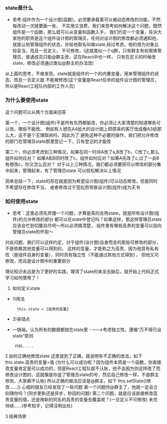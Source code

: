 ### state是什么
- 思考:组件作为一个设计图(函数)，必须要承载着可以被动态修改的功能，不然每改动一次就要画一张，
不实用又浪费，我们来思考如何解决这个问题，既然组件是一个函数，那么就可以从变量和函数入手，
我们约定一个变量，告诉大家他的职责是这个组件设计图的管理员，任何对设计图的修改都必须通知他，
就是让他管理组件的状态，并给他取名叫做state,经过考虑，他的值为对象比较妥当，而且一旦定义，
不可修改，(这就类似一个q群，只有群主有权限换管理员，普通成员只能@群主改，这在React中也一样，
只有在定义的时候改state，修改必须通过类似@群主的办法改)

从上面的思考，不难发现，state就是组件的一个的内置变量，用来管理组件的状态，而且一旦定义就
不能被修改(这个变量是React任命的组件设计图的管理员，所以是React工程队内部的工作人员)

### 为什么要使用state
这个问题可以从两个方面来回答

第一个，一个设计图(组件)不是所有东西都能改，你必须让大家清楚的知道哪些可以改，哪些不能改，
例如有人想在A4纸大的设计图上把原来的客厅改成像A3纸那么大，这不是个无理取闹吗，因此为了
避免这种不必要的操作，我们把允许修改的部门在管理员state那里登记一下，只有登记的才能改

第二个，你必须考虑到三种情况，如果在同一时间A改了a,B改了b，C改了c,那么组件如何应对？
如果A和B同时改了c，组件如何应对？如果A先改了c,过了一会B有想改c，你又怎么应对？
对于以上三种情况，我们都必须要把可以修改的部分集中起来，管理起来，有了管理员state
可以轻松解决以上情况

简单总结一下，state的存在就是因为希望设计图(组件)可以动态修改，但是同时不希望存在修改不当，
或者修改过于宽松而导致设计图(组件)成为天书

### 如何使用state
- 思考：这里必须先弄懂一个问题，才算是真的会用state，就是所有设计图(组件)的允许修改的部分
都可以在state中登记吗？如果这样，那这样管理员state应该会忙到切腹自尽吧～所以必须搞清楚，
组件里有哪些高贵的变量可以投向管理员state的怀抱～

对此问题，我们可以这样约定，对于组件(设计图)自身而言的那些可修改的部分，不是依赖其他变量可以得到的，
这样的变量，才能称之为高贵，因为他具有私有性（是组件自身的变量），同时具有独立性（不能通过其他方式得到），
但他又可修改，而且是设计图中的重要部分

理论知识永远是为了更好的实践，理清了state的来龙去脉后，就开始上代码正式学习如何使用了！
1. 如何定义state
- 1)用法

        this.state = {高贵的变量}
- 2)易错点
 - 一锅端，认为所有的数据都放在state里 ---->考虑独立性，遵循“万不得已设state”原则

        代码.....

2.如何正确地修改state
这里提到了正确，就说明有不正确的改法，如下
this.state.高贵的变量=值
(为什么可以成功呢？因为组件本质是一个函数，你直接改变量肯定是可以成功的，但是React工程队就不认账，他不会因为你这样改了而修改设计图的，这就像是你盗了管理员state的号，然后自己修改一样，不是群主修改，大家都不认账)
所以正确的做法应该是@群主，如下
this.setState({修改……})
心细的朋友已经发现了一些问题
第一个问题你@群主了，他就一定会立刻理你吗？(同步更新还是异步，秒回的问题)
第二个问题，就是应该直接修改高贵变量的值，还是用新的同名的高贵的变量去覆盖呢？(一旦定义不可修改)
未完待续……(参考知乎，记得注明出处)

3.经典场景
